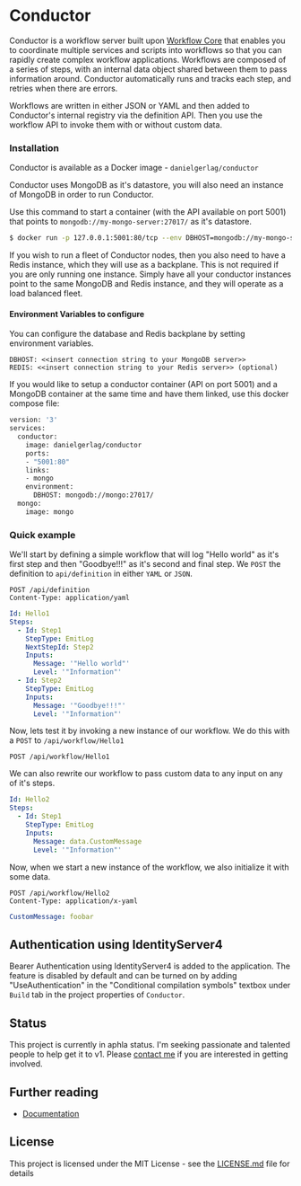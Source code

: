 # Conductor

Conductor is a workflow server built upon [Workflow Core](https://github.com/danielgerlag/workflow-core) that enables you to coordinate multiple services and scripts into workflows so that you can rapidly create complex workflow applications. Workflows are composed of a series of steps, with an internal data object shared between them to pass information around. Conductor automatically runs and tracks each step, and retries when there are errors.

Workflows are written in either JSON or YAML and then added to Conductor's internal registry via the definition API. Then you use the workflow API to invoke them with or without custom data.

### Installation

Conductor is available as a Docker image - `danielgerlag/conductor`

Conductor uses MongoDB as it's datastore, you will also need an instance of MongoDB in order to run Conductor.

Use this command to start a container (with the API available on port 5001) that points to `mongodb://my-mongo-server:27017/` as it's datastore.

```bash
$ docker run -p 127.0.0.1:5001:80/tcp --env DBHOST=mongodb://my-mongo-server:27017/ danielgerlag/conductor
```

If you wish to run a fleet of Conductor nodes, then you also need to have a Redis instance, which they will use as a backplane. This is not required if you are only running one instance.
Simply have all your conductor instances point to the same MongoDB and Redis instance, and they will operate as a load balanced fleet.

#### Environment Variables to configure

You can configure the database and Redis backplane by setting environment variables.

```
DBHOST: <<insert connection string to your MongoDB server>>
REDIS: <<insert connection string to your Redis server>> (optional)
```

If you would like to setup a conductor container (API on port 5001) and a MongoDB container at the same time and have them linked, use this docker compose file:

```Dockerfile
version: '3'
services:
  conductor:
    image: danielgerlag/conductor
    ports:
    - "5001:80"
    links:
    - mongo
    environment:
      DBHOST: mongodb://mongo:27017/
  mongo:
    image: mongo
```

### Quick example

We'll start by defining a simple workflow that will log "Hello world" as it's first step and then "Goodbye!!!" as it's second and final step. We `POST` the definition to `api/definition` in either `YAML` or `JSON`.

```http
POST /api/definition
Content-Type: application/yaml
```

```yml
Id: Hello1
Steps:
  - Id: Step1
    StepType: EmitLog
    NextStepId: Step2
    Inputs:
      Message: '"Hello world"'
      Level: '"Information"'
  - Id: Step2
    StepType: EmitLog
    Inputs:
      Message: '"Goodbye!!!"'
      Level: '"Information"'
```

Now, lets test it by invoking a new instance of our workflow.
We do this with a `POST` to `/api/workflow/Hello1`

```
POST /api/workflow/Hello1
```

We can also rewrite our workflow to pass custom data to any input on any of it's steps.

```yml
Id: Hello2
Steps:
  - Id: Step1
    StepType: EmitLog
    Inputs:
      Message: data.CustomMessage
      Level: '"Information"'
```

Now, when we start a new instance of the workflow, we also initialize it with some data.

```
POST /api/workflow/Hello2
Content-Type: application/x-yaml
```

```yaml
CustomMessage: foobar
```

## Authentication using IdentityServer4

Bearer Authentication using IdentityServer4 is added to the application. The feature is disabled by default and can be turned on by adding "UseAuthentication" in the "Conditional compilation symbols" textbox under `Build` tab in the project properties of `Conductor`.

## Status

This project is currently in aphla status. I'm seeking passionate and talented people to help get it to v1. Please [contact me](mailto:daniel@gerlag.ca) if you are interested in getting involved.

## Further reading

- [Documentation](https://conductor-core.readthedocs.io/en/latest/)

## License

This project is licensed under the MIT License - see the [LICENSE.md](LICENSE.md) file for details
